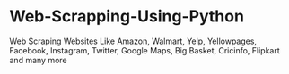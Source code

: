 # Web-Scrapping-Using-Python
Web Scraping Websites Like Amazon, Walmart, Yelp, Yellowpages, Facebook, Instagram, Twitter, Google Maps, Big Basket, Cricinfo, Flipkart and many more
